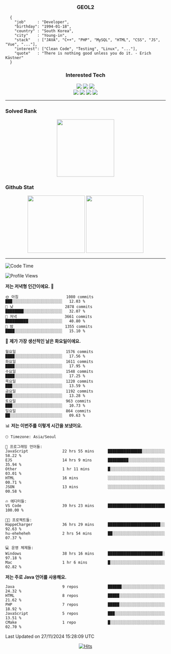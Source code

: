 <div align="center">

  ### GEOL2
</div>

```
  {
    "job"     : "Developer",
    "birthday": "1994-01-18",
    "country" : "South Korea",
    "city"    : "Young-in",
    "stack"   : ["JAVA", "C++", "PHP", "MySQL", "HTML", "CSS", "JS", "Vue", "..."],
    "interest": ["Clean Code", "Testing", "Linux", "..."], 
    "quote"   : "There is nothing good unless you do it. - Erich Kästner"
  }
  ```
  
<div align="center">
  
  ### Interested Tech
  
  <img src="https://img.shields.io/badge/Laravel-F05340?style=flat-square&logo=Laravel&logoColor=white">
  <img src="https://img.shields.io/badge/SpringBoot-6DB33F?style=flat-square&logo=SpringBoot&logoColor=white">
  <img src="https://img.shields.io/badge/Express-000000?style=flat-square&logo=Express&logoColor=white">
  <br>
  <img src="https://img.shields.io/badge/Three.js-000000?style=flat-square&logo=Three.js&logoColor=white">
  <img src="https://img.shields.io/badge/JavaScript-F7DF1E?style=flat-square&logo=JavaScript&logoColor=black">
  <img src="https://img.shields.io/badge/TypeScript-007acc?style=flat-square&logo=TypeScript&logoColor=black">
  <img src="https://img.shields.io/badge/MySQL-4479A1?style=flat-square&logo=mysql&logoColor=white"><br>

</div>

------------

  ### Solved Rank
  
  <div align="center">
    <img height="180em" src="https://mazassumnida.wtf/api/v2/generate_badge?boj=geol2">
  </div>
  
  ### Github Stat 
  <div align="center">
    <img height="180em" src="https://github-readme-stats-git-masterrstaa-rickstaa.vercel.app/api?username=geol2&show_icons=true&theme=dark">
    <img height="180em" src="https://github-readme-stats-git-masterrstaa-rickstaa.vercel.app/api/top-langs/?username=geol2&show_icons=true&hide=css,scss,html&layout=compact&theme=dark&count_private=true&langs_count=8">
  </div>
  
------------

<!--START_SECTION:waka-->
![Code Time](http://img.shields.io/badge/Code%20Time-3%2C514%20hrs%2054%20mins-blue)

![Profile Views](http://img.shields.io/badge/Profile%20Views-5-blue)

**저는 저녁형 인간이에요. 🦉** 

```text
🌞 아침                     1080 commits        ███░░░░░░░░░░░░░░░░░░░░░░   12.03 % 
🌆 낮　                     2878 commits        ████████░░░░░░░░░░░░░░░░░   32.07 % 
🌃 저녁                     3661 commits        ██████████░░░░░░░░░░░░░░░   40.80 % 
🌙 밤　                     1355 commits        ████░░░░░░░░░░░░░░░░░░░░░   15.10 % 
```
📅 **제가 가장 생산적인 날은 화요일이에요.** 

```text
월요일                      1576 commits        ████░░░░░░░░░░░░░░░░░░░░░   17.56 % 
화요일                      1611 commits        ████░░░░░░░░░░░░░░░░░░░░░   17.95 % 
수요일                      1548 commits        ████░░░░░░░░░░░░░░░░░░░░░   17.25 % 
목요일                      1220 commits        ███░░░░░░░░░░░░░░░░░░░░░░   13.59 % 
금요일                      1192 commits        ███░░░░░░░░░░░░░░░░░░░░░░   13.28 % 
토요일                      963 commits         ███░░░░░░░░░░░░░░░░░░░░░░   10.73 % 
일요일                      864 commits         ██░░░░░░░░░░░░░░░░░░░░░░░   09.63 % 
```


📊 **저는 이번주를 이렇게 시간을 보냈어요.** 

```text
🕑︎ Timezone: Asia/Seoul

💬 프로그래밍 언어들: 
JavaScript               22 hrs 55 mins      ███████████████░░░░░░░░░░   58.22 % 
EJS                      14 hrs 9 mins       █████████░░░░░░░░░░░░░░░░   35.94 % 
Other                    1 hr 11 mins        █░░░░░░░░░░░░░░░░░░░░░░░░   03.01 % 
HTML                     16 mins             ░░░░░░░░░░░░░░░░░░░░░░░░░   00.71 % 
JSON                     13 mins             ░░░░░░░░░░░░░░░░░░░░░░░░░   00.58 % 

🔥 에디터들: 
VS Code                  39 hrs 23 mins      █████████████████████████   100.00 % 

🐱‍💻 프로젝트들: 
HappeCharger             36 hrs 29 mins      ███████████████████████░░   92.63 % 
hu-eheheheh              2 hrs 54 mins       ██░░░░░░░░░░░░░░░░░░░░░░░   07.37 % 

💻 운영 체제들: 
Windows                  38 hrs 16 mins      ████████████████████████░   97.18 % 
Mac                      1 hr 6 mins         █░░░░░░░░░░░░░░░░░░░░░░░░   02.82 % 
```

**저는 주로 Java 언어를 사용해요.** 

```text
Java                     9 repos             ██████░░░░░░░░░░░░░░░░░░░   24.32 % 
HTML                     8 repos             █████░░░░░░░░░░░░░░░░░░░░   21.62 % 
PHP                      7 repos             █████░░░░░░░░░░░░░░░░░░░░   18.92 % 
JavaScript               5 repos             ███░░░░░░░░░░░░░░░░░░░░░░   13.51 % 
CMake                    1 repo              █░░░░░░░░░░░░░░░░░░░░░░░░   02.70 % 
```




 Last Updated on 27/11/2024 15:28:09 UTC
<!--END_SECTION:waka-->

<div align="center">
  
  [![Hits](https://hits.seeyoufarm.com/api/count/incr/badge.svg?url=https%3A%2F%2Fgithub.com%2Fgeol2&count_bg=%2379C83D&title_bg=%23555555&icon=myspace.svg&icon_color=%23E7E7E7&title=hits&edge_flat=false)](https://hits.seeyoufarm.com)
  
</div>

<!--
**Geol2/Geol2** is a ✨ _special_ ✨ repository because its `README.md` (this file) appears on your GitHub profile.

Here are some ideas to get you started:
- 🔭 I’m currently working on ...
- 🌱 I’m currently learning ...
- 👯 I’m looking to collaborate on ...
- 🤔 I’m looking for help with ...
- 💬 Ask me about ...
- 📫 How to reach me: ...
- 😄 Pronouns: ...
- ⚡ Fun fact: ...
-->
